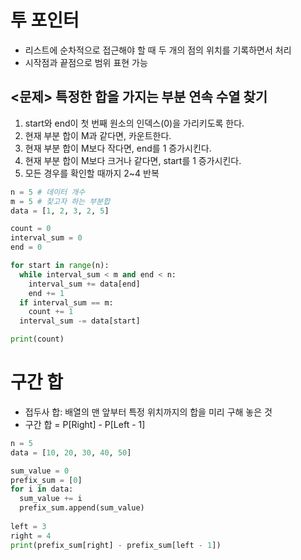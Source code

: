 # 투 포인터

- 리스트에 순차적으로 접근해야 할 때 두 개의 점의 위치를 기록하면서 처리
- 시작점과 끝점으로 범위 표현 가능

## <문제> 특정한 합을 가지는 부분 연속 수열 찾기

1. start와 end이 첫 번째 원소의 인덱스(0)을 가리키도록 한다.
2. 현재 부분 합이 M과 같다면, 카운트한다.
3. 현재 부분 합이 M보다 작다면, end를 1 증가시킨다.
4. 현재 부분 합이 M보다 크거나 같다면, start를 1 증가시킨다.
5. 모든 경우를 확인할 때까지 2~4 반복

```python
n = 5 # 데이터 개수
m = 5 # 찾고자 하는 부분합
data = [1, 2, 3, 2, 5]

count = 0
interval_sum = 0
end = 0

for start in range(n):
  while interval_sum < m and end < n: 
    interval_sum += data[end]
    end += 1
  if interval_sum == m:
  	count += 1
  interval_sum -= data[start]

print(count)
```

# 구간 합

- 접두사 합: 배열의 맨 앞부터 특정 위치까지의 합을 미리 구해 놓은 것
- 구간 합 = P[Right] - P[Left - 1]

```python
n = 5
data = [10, 20, 30, 40, 50]

sum_value = 0
prefix_sum = [0]
for i in data:
  sum_value += i
  prefix_sum.append(sum_value)
  
left = 3
right = 4
print(prefix_sum[right] - prefix_sum[left - 1])
```

